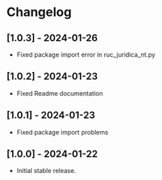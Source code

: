 # Changelog

## [1.0.3] - 2024-01-26

- Fixed package import error in ruc_juridica_nt.py

## [1.0.2] - 2024-01-23

- Fixed Readme documentation

## [1.0.1] - 2024-01-23

- Fixed package import problems

## [1.0.0] - 2024-01-22

- Initial stable release.
